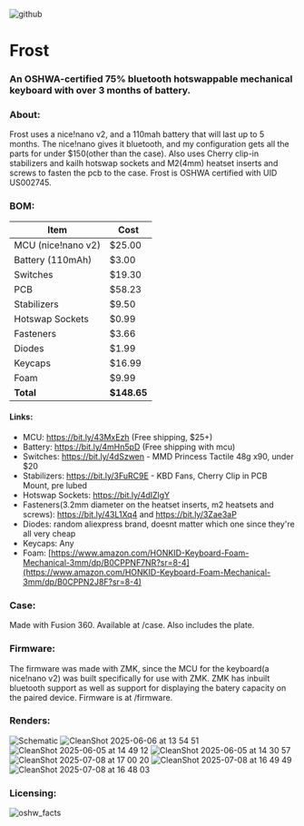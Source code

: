 
![github](https://github.com/user-attachments/assets/9b416123-cb05-48a7-9ec5-545b3f20fa74)

# Frost
### An OSHWA-certified 75% bluetooth hotswappable mechanical keyboard with over 3 months of battery.
### About:
Frost uses a nice!nano v2, and a 110mah battery that will last up to 5 months. The nice!nano gives it bluetooth, and my configuration gets all the parts for under $150(other than the case). Also uses Cherry clip-in stabilizers and kailh hotswap sockets and M2(4mm) heatset inserts and screws to fasten the pcb to the case. Frost is OSHWA certified with UID US002745.


### BOM:

| Item               | Cost   |
|--------------------|--------|
| MCU (nice!nano v2) | $25.00 |
| Battery (110mAh)   | $3.00  |
| Switches           | $19.30 |
| PCB                | $58.23 |
| Stabilizers        | $9.50  |
| Hotswap Sockets    | $0.99  |
| Fasteners          | $3.66  |
| Diodes             | $1.99  |
| Keycaps            | $16.99 |
| Foam               | $9.99  |
| **Total**          | **$148.65** |

#### Links:

- MCU: https://bit.ly/43MxEzh (Free shipping, $25+)
- Battery: https://bit.ly/4mHn5pD (Free shipping with mcu)
- Switches: https://bit.ly/4dSzwen - MMD Princess Tactile 48g x90, under $20
- Stabilizers: https://bit.ly/3FuRC9E - KBD Fans, Cherry Clip in PCB Mount, pre lubed
- Hotswap Sockets: https://bit.ly/4dIZlgY
- Fasteners(3.2mm diameter on the heatset inserts, m2 heatsets and screws): https://bit.ly/43L1Xq4 and https://bit.ly/3Zae3aP
- Diodes: random aliexpress brand, doesnt matter which one since they're all very cheap
- Keycaps: Any
- Foam: [https://www.amazon.com/HONKID-Keyboard-Foam-Mechanical-3mm/dp/B0CPPNF7NR?sr=8-4](https://www.amazon.com/HONKID-Keyboard-Foam-Mechanical-3mm/dp/B0CPPN2J8F?sr=8-4)

### Case:

Made with Fusion 360. Available at /case. Also includes the plate.

### Firmware:

The firmware was made with ZMK, since the MCU for the keyboard(a nice!nano v2) was built specifically for use with ZMK. ZMK has inbuilt bluetooth support as well as support for displaying the batery capacity on the paired device. Firmware is at /firmware.

### Renders: 

![Schematic](https://hc-cdn.hel1.your-objectstorage.com/s/v3/b4f662f5a937066d842f1df2b81d933781cc0f1c_cleanshot_2025-06-01_at_14.40.17.png)
![CleanShot 2025-06-06 at 13 54 51](https://github.com/user-attachments/assets/971613ae-83f4-4d50-b17b-aaba2b2c2df5)
![CleanShot 2025-06-05 at 14 49 12](https://github.com/user-attachments/assets/380746e6-5c06-48a4-a5a9-add1c4bf46e1)
![CleanShot 2025-06-05 at 14 30 57](https://github.com/user-attachments/assets/999d645b-3490-4126-a261-2ab47e8baca1)
![CleanShot 2025-07-08 at 17 00 20](https://github.com/user-attachments/assets/9f46d458-038c-4af5-bde7-75e1ef4b411e)
![CleanShot 2025-07-08 at 16 49 49](https://github.com/user-attachments/assets/0894314f-5740-4542-bdf9-f185de30eefc)
![CleanShot 2025-07-08 at 16 48 03](https://github.com/user-attachments/assets/143cf4e0-4fbb-4668-9420-52bfa423cd60)

### Licensing:


![oshw_facts](https://github.com/user-attachments/assets/3fcfd0a9-f534-4b20-acd6-ad63e8625b01)
